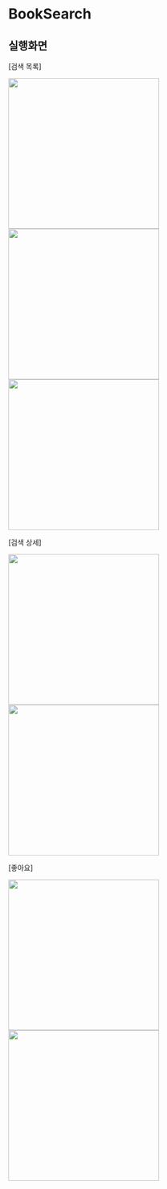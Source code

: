 # BookSearch

## 실행화면

[검색 목록]

<img src="https://user-images.githubusercontent.com/22926201/117978353-bc2f7a00-b36c-11eb-9fe9-8dc2fdb8583e.png" width=300 /><img src="https://user-images.githubusercontent.com/22926201/117978333-b76ac600-b36c-11eb-9d51-86b26b3531da.png" width=300 /><img src="https://user-images.githubusercontent.com/22926201/117978349-bb96e380-b36c-11eb-832a-7a6fbc2d07b0.png" width=300 />


[검색 상세]

<img src="https://user-images.githubusercontent.com/22926201/117978608-07e22380-b36d-11eb-86ab-74f3a21776c3.png" width=300 /><img src="https://user-images.githubusercontent.com/22926201/117978627-0d3f6e00-b36d-11eb-94fc-3a03e2e7091a.png" width=300 />

[좋아요]

<img src="https://user-images.githubusercontent.com/22926201/117978904-51cb0980-b36d-11eb-9fba-72473a27c66b.png" width=300 /><img src="https://user-images.githubusercontent.com/22926201/117978893-4ed01900-b36d-11eb-82b8-068842aacafb.png" width=300 />

